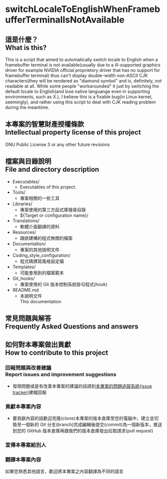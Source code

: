 # switchLocaleToEnglishWhenFramebufferTerminalIsNotAvailable

## 這是什麼？<br />What is this?
This is a script that aimed to automatically switch locale to English when a framebuffer terminal is not available(usually due to a ill-supported graphics driver for example NVIDIA official proprietory driver that has no support for framebuffer terminal) thus can't display double-width non-ASCII CJK characters(they will be rendered as "diamond symbol" and is, definitely, not readable at all.  While some people "workarounded" it just by switching the default locale to English(and lose native languange even in supporting environments, such as X.), I believe this is a fixable bug(in Linux kernel, seemingly), and rather using this script to deal with CJK reading problem during the meantime.

## 本專案的智慧財產授權條款<br />Intellectual property license of this project
GNU Public License 3 or any other future revisions

## 檔案與目錄說明<br />File and directory description
* Executables/
	* Executables of this project.
* Tools/
	* 專案相關的一些工具
* Libraries/
	* 專案使用的第三方函式庫搜尋目錄
	* ${Target or configuration name}/
* Translations/
    * 軟體介面翻譯的資料
* Resources/
	* 跟欲建構的程式無關的檔案
* Documentation/
	* 專案的其他說明文件
* Coding_style_configuration/
	* 程式碼撰寫風格設定檔
* Templates/
	* 可能會用到的檔案範本
* Git_hooks/
	* 專案使用的 Git 版本控制系統掛勾程式(hook)
* README.md
	* 本說明文件  
	  This documentation

## 常見問題與解答<br />Frequently Asked Questions and answers

## 如何對本專案做出貢獻<br />How to contribute to this project
### 回報問題與改善建議<br />Report issues and improvement suggestions
* 發現問題或是有改善本專案的建議的話請到[本專案的問題追蹤系統(issue tracker)](../../issues)建檔回報

### 貢獻本專案內容
* 要貢獻內容的話歡迎克隆(clone)本專案的版本倉庫至您的電腦中，建立並切換至一個新的 Git 分支(branch)完成編輯後提交(commit)為一個新版本，推送到您的 GitHub 版本倉庫再跟我們的版本倉庫發出拉取請求(pull request)

### 宣傳本專案給別人

### 翻譯本專案內容
如果您熟悉其他語言，歡迎將本專案之內容翻譯為不同的語言
